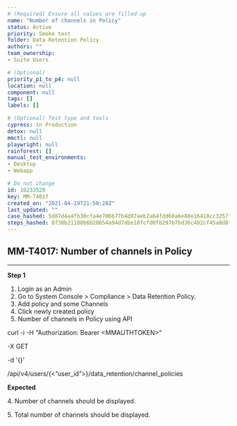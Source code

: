 ```yaml
---
# (Required) Ensure all values are filled up
name: "Number of channels in Policy"
status: Active
priority: Smoke test
folder: Data Retention Policy
authors: ""
team_ownership: 
- Suite Users

# (Optional)
priority_p1_to_p4: null
location: null
component: null
tags: []
labels: []

# (Optional) Test type and tools
cypress: in Production
detox: null
mmctl: null
playwright: null
rainforest: []
manual_test_environments: 
- Desktop
- Webapp

# Do not change
id: 10233520
key: MM-T4017
created_on: "2021-04-19T21:50:28Z"
last_updated: ""
case_hashed: 5d87d4a4fb30cfa4e706b77b4d87aeb2a64fdd60a6e88e16418cc3257fe797b017ff1bd78e49a68faaf7599b091b9fa5
steps_hashed: 8f38b21180b6b20654a94d7dbe18fcfd0fb297b7bd36c482cf45a8d8f56403aae852425bb46df33b4c64800f86e40451
---
```


<!-- (Auto-generated) Based on frontmatter's "key" and "name" -->

## MM-T4017: Number of channels in Policy

---

**Step 1**

1. Login as an Admin
2. Go to System Console > Compliance > Data Retention Policy.
3. Add policy and some Channels
4. Click newly created policy
5. Number of channels in Policy using API

curl -i -H "Authorization: Bearer \<MMAUTHTOKEN>"

\-X GET

\-d '{}’

/api/v4/users/{<”user\_id”>}/data\_retention/channel\_policies

**Expected**

4\. Number of channels should be displayed.

5\. Total number of channels should be displayed.
